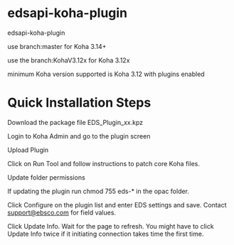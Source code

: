 edsapi-koha-plugin
==================

edsapi-koha-plugin

use branch:master  for Koha 3.14+

use the branch:KohaV3.12x for Koha 3.12x

minimum Koha version supported is Koha 3.12 with plugins enabled






Quick Installation Steps
========================

Download the package file EDS_Plugin_xx.kpz

Login to Koha Admin and go to the plugin screen

Upload Plugin

Click on Run Tool and follow instructions to patch core Koha files.

Update folder permissions 

 If updating the plugin run chmod 755 eds-* in the opac folder.

Click Configure on the plugin list and enter EDS settings and save.
Contact support@ebsco.com for field values.

Click Update Info. Wait for the page to refresh. You might have to click Update Info twice if it initiating connection takes time the first time.
